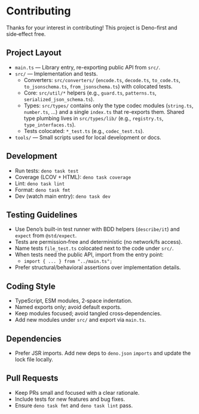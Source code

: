# Contributing

Thanks for your interest in contributing! This project is Deno-first and
side‑effect free.

## Project Layout

- `main.ts` — Library entry, re-exporting public API from `src/`.
- `src/` — Implementation and tests.
  - Converters: `src/converters/` (`encode.ts`, `decode.ts`, `to_code.ts`,
    `to_jsonschema.ts`, `from_jsonschema.ts`) with colocated tests.
  - Core: `src/util/*` helpers (e.g., `guard.ts`, `patterns.ts`,
    `serialized_json_schema.ts`).
  - Types: `src/types/` contains only the type codec modules (`string.ts`,
    `number.ts`, …) and a single `index.ts` that re-exports them. Shared type
    plumbing lives in `src/types/lib/` (e.g., `registry.ts`,
    `type_interfaces.ts`).
  - Tests colocated: `*_test.ts` (e.g., `codec_test.ts`).
- `tools/` — Small scripts used for local development or docs.

## Development

- Run tests: `deno task test`
- Coverage (LCOV + HTML): `deno task coverage`
- Lint: `deno task lint`
- Format: `deno task fmt`
- Dev (watch main entry): `deno task dev`

## Testing Guidelines

- Use Deno’s built-in test runner with BDD helpers (`describe/it`) and `expect`
  from `@std/expect`.
- Tests are permission‑free and deterministic (no network/fs access).
- Name tests `file_test.ts` colocated next to the code under `src/`.
- When tests need the public API, import from the entry point:
  - `import { ... } from "../main.ts";`
- Prefer structural/behavioral assertions over implementation details.

## Coding Style

- TypeScript, ESM modules, 2‑space indentation.
- Named exports only; avoid default exports.
- Keep modules focused; avoid tangled cross‑dependencies.
- Add new modules under `src/` and export via `main.ts`.

## Dependencies

- Prefer JSR imports. Add new deps to `deno.json` `imports` and update the lock
  file locally.

## Pull Requests

- Keep PRs small and focused with a clear rationale.
- Include tests for new features and bug fixes.
- Ensure `deno task fmt` and `deno task lint` pass.
